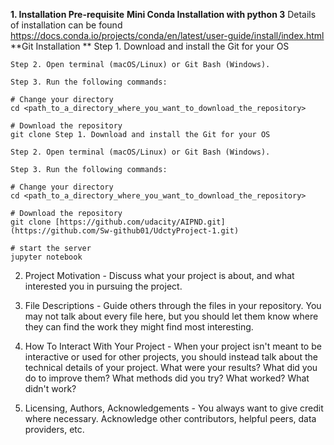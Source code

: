 **1. Installation Pre-requisite**
**Mini Conda Installation with python 3**
   Details of installation can be found https://docs.conda.io/projects/conda/en/latest/user-guide/install/index.html
**Git Installation **
    Step 1. Download and install the Git for your OS

    Step 2. Open terminal (macOS/Linux) or Git Bash (Windows).

    Step 3. Run the following commands:

    # Change your directory
    cd <path_to_a_directory_where_you_want_to_download_the_repository>

    # Download the repository
    git clone Step 1. Download and install the Git for your OS

    Step 2. Open terminal (macOS/Linux) or Git Bash (Windows).

    Step 3. Run the following commands:

    # Change your directory
    cd <path_to_a_directory_where_you_want_to_download_the_repository>

    # Download the repository
    git clone [https://github.com/udacity/AIPND.git](https://github.com/Sw-github01/UdctyProject-1.git)

    # start the server
    jupyter notebook


2. Project Motivation - Discuss what your project is about, and what interested you in pursuing the project.

3. File Descriptions - Guide others through the files in your repository. You may not talk about every file here, but you should let them know where they can find the work they might find most interesting.

4. How To Interact With Your Project - When your project isn't meant to be interactive or used for other projects, you should instead talk about the technical details of your project. What were your results? What did you do to improve them? What methods did you try? What worked? What didn't work?

5. Licensing, Authors, Acknowledgements - You always want to give credit where necessary. Acknowledge other contributors, helpful peers, data providers, etc.
